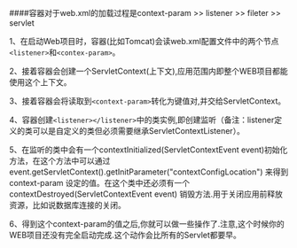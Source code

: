 ####容器对于web.xml的加载过程是context-param >> listener  >> fileter  >> servlet




1、在启动Web项目时，容器(比如Tomcat)会读web.xml配置文件中的两个节点`<listener>`和`<contex-param>`。

2、接着容器会创建一个ServletContext(上下文),应用范围内即整个WEB项目都能使用这个上下文。

3、接着容器会将读取到`<context-param>`转化为键值对,并交给ServletContext。

4、容器创建`<listener></listener>`中的类实例,即创建监听（备注：listener定义的类可以是自定义的类但必须需要继承ServletContextListener）。

5、在监听的类中会有一个contextInitialized(ServletContextEvent event)初始化方法，在这个方法中可以通过event.getServletContext().getInitParameter("contextConfigLocation") 来得到context-param 设定的值。在这个类中还必须有一个contextDestroyed(ServletContextEvent event) 销毁方法.用于关闭应用前释放资源，比如说数据库连接的关闭。

6、得到这个context-param的值之后,你就可以做一些操作了.注意,这个时候你的WEB项目还没有完全启动完成.这个动作会比所有的Servlet都要早。